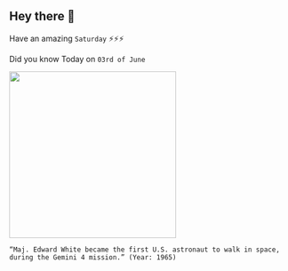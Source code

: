 ## Hey there 👋
Have an amazing `Saturday` ⚡⚡⚡

Did you know Today on `03rd of June`
 
 [<img src="https://www.nasa.gov/sites/default/files/styles/full_width_feature/public/images/235794main_GPN-2006-000025_full.jpg" width="300" />](https://www.nasa.gov/multimedia/imagegallery/image_feature_1098.html) 
 ```
“Maj. Edward White became the first U.S. astronaut to walk in space, during the Gemini 4 mission.” (Year: 1965)
```
